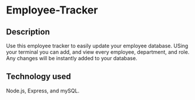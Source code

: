 # Employee-Tracker 

## Description 
Use this employee tracker to easily update your employee database. USing your terminal you can add, and view every employee, department, and role. Any changes will be instantly added to your database.  

## Technology used 
Node.js, Express, and mySQL. 
